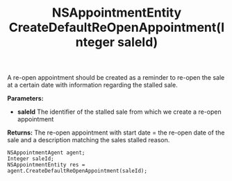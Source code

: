 ﻿---
uid: crmscript_ref_NSAppointmentAgent_CreateDefaultReOpenAppointment
title: NSAppointmentEntity CreateDefaultReOpenAppointment(Integer saleId)
intellisense: NSAppointmentAgent.CreateDefaultReOpenAppointment
keywords: NSAppointmentAgent, CreateDefaultReOpenAppointment
so.topic: reference
---

A re-open appointment should be created as a reminder to re-open the sale at a certain date with information regarding the stalled sale. 

**Parameters:**
 - **saleId** The identifier of the stalled sale from which we create a re-open appointment

**Returns:** The re-open appointment with start date = the re-open date of the sale and a description matching the sales stalled reason. 

```crmscript
NSAppointmentAgent agent;
Integer saleId;
NSAppointmentEntity res = agent.CreateDefaultReOpenAppointment(saleId);
```

